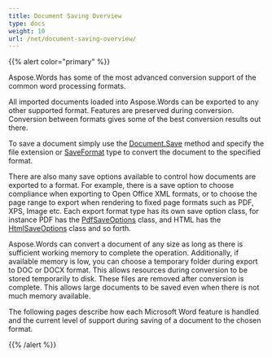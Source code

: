 ```yaml
---
title: Document Saving Overview
type: docs
weight: 10
url: /net/document-saving-overview/
---
```


{{% alert color="primary" %}} 

Aspose.Words has some of the most advanced conversion support of the common word processing formats.

All imported documents loaded into Aspose.Words can be exported to any other supported format. Features are preserved during conversion. Conversion between formats gives some of the best conversion results out there. 

To save a document simply use the [Document.Save](/pages/createpage.action?spaceKey=wordsnet&title=Save+overloads&linkCreation=true&fromPageId=2595785) method and specify the file extension or [SaveFormat](/pages/createpage.action?spaceKey=wordsnet&title=SaveFormat+Class&linkCreation=true&fromPageId=2595785) type to convert the document to the specified format.

There are also many save options available to control how documents are exported to a format. For example, there is a save option to choose compliance when exporting to Open Office XML formats, or to choose the page range to export when rendering to fixed page formats such as PDF, XPS, Image etc. Each export format type has its own save option class, for instance PDF has the [PdfSaveOptions](/pages/createpage.action?spaceKey=wordsnet&title=PdfSaveOptions+Class&linkCreation=true&fromPageId=2595785) class, and HTML has the [HtmlSaveOptions](/pages/createpage.action?spaceKey=wordsnet&title=HtmlSaveOptions+Class&linkCreation=true&fromPageId=2595785) class and so forth.

Aspose.Words can convert a document of any size as long as there is sufficient working memory to complete the operation. Additionally, if available memory is low, you can choose a temporary folder during export to DOC or DOCX format. This allows resources during conversion to be stored temporarily to disk. These files are removed after conversion is complete. This allows large documents to be saved even when there is not much memory available.

The following pages describe how each Microsoft Word feature is handled and the current level of support during saving of a document to the chosen format. 

{{% /alert %}}
